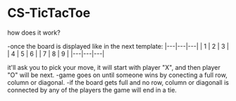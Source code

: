 # CS-TicTacToe

how does it work?

-once the board is displayed like in the next template:
|---|---|---|
| 1 | 2 | 3 |
| 4 | 5 | 6 |
| 7 | 8 | 9 |
|---|---|---|

  it'll ask you to pick your move, it will start with player "X", and then player "O" will be next.
  -game goes on until someone wins by conecting a full row, column or diagonal.
  -if the board gets full and no row, column or diagonall is connected by any of the players the game will end in a tie.
